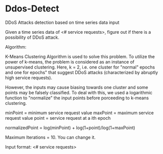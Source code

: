 # Ddos-Detect
DDoS Attacks detection based on time series data input

Given a time series data of <time stamp> <# service requests>,
figure out if there is a possibility of DDoS attack.

Algorithm:

K-Means Clustering Algorithm is used to solve this problem.
To utilize the power of k-means, the problem is considered as
an instance of unsupervised clustering. Here, k = 2, i.e. 
one cluster for "normal" epochs and one for epochs" that suggest
DDoS attacks (characterized by abruptly high service requests).

However, the inputs may cause biasing towards one cluster and 
some points may be falsely classified. To deal with this, we used
a logarithmic function to "normalize" the input points before 
porceeding to k-means clustering.

minPoint = minimum service request value
maxPoint = maximum service request value
point    = service request at a ith epoch

normalizedPoint = log(minPoint) + log(1+point)/log(1+maxPoint)

Maximum Iterations = 10. You can change it.

Input format:
<timestamp> <# service requests>
